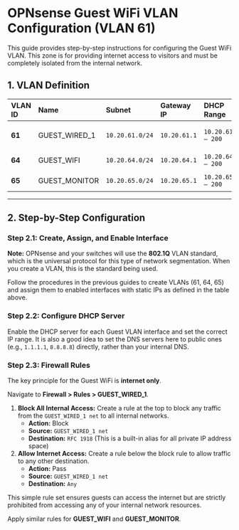 # OPNsense Guest WiFi VLAN Configuration (VLAN 61)

This guide provides step-by-step instructions for configuring the Guest WiFi VLAN. This zone is for providing internet access to visitors and must be completely isolated from the internal network.

## 1. VLAN Definition

| VLAN ID | Name             | Subnet           | Gateway IP     | DHCP Range           | Purpose                                      |
|:--------|:-----------------|:-----------------|:---------------|:---------------------|:---------------------------------------------|
| **61**  | GUEST_WIRED_1    | `10.20.61.0/24`  | `10.20.61.1`   | `10.20.61.100 – 200` | Guest Wired (1Gb)                            |
| **64**  | GUEST_WIFI       | `10.20.64.0/24`  | `10.20.64.1`   | `10.20.64.100 – 200` | Guest Wireless                               |
| **65**  | GUEST_MONITOR    | `10.20.65.0/24`  | `10.20.65.1`   | `10.20.65.100 – 200` | Guest Monitoring                             |

---

## 2. Step-by-Step Configuration

### Step 2.1: Create, Assign, and Enable Interface

**Note:** OPNsense and your switches will use the **802.1Q** VLAN standard, which is the universal protocol for this type of network segmentation. When you create a VLAN, this is the standard being used.

Follow the procedures in the previous guides to create VLANs (61, 64, 65) and assign them to enabled interfaces with static IPs as defined in the table above.

### Step 2.2: Configure DHCP Server

Enable the DHCP server for each Guest VLAN interface and set the correct IP range. It is also a good idea to set the DNS servers here to public ones (e.g., `1.1.1.1`, `8.8.8.8`) directly, rather than your internal DNS.

### Step 2.3: Firewall Rules

The key principle for the Guest WiFi is **internet only**.

Navigate to **Firewall > Rules > GUEST_WIRED_1**.

1.  **Block All Internal Access:** Create a rule at the top to block any traffic from the `GUEST_WIRED_1 net` to all internal networks.
    -   **Action:** Block
    -   **Source:** `GUEST_WIRED_1 net`
    -   **Destination:** `RFC 1918` (This is a built-in alias for all private IP address space)
2.  **Allow Internet Access:** Create a rule below the block rule to allow traffic to any other destination.
    -   **Action:** Pass
    -   **Source:** `GUEST_WIRED_1 net`
    -   **Destination:** `Any`

This simple rule set ensures guests can access the internet but are strictly prohibited from accessing any of your internal network resources.

Apply similar rules for **GUEST_WIFI** and **GUEST_MONITOR**.
